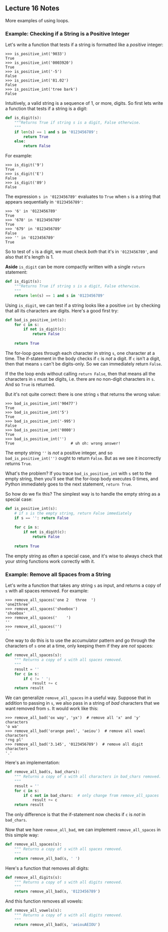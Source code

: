 ## Lecture 16 Notes

More examples of using loops.

### Example: Checking if a String is a Positive Integer

Let's write a function that tests if a string is formatted like a *positive*
integer:

```
>>> is_positive_int('9033')
True
>>> is_positive_int('0003920')
True
>>> is_positive_int('-5')
False
>>> is_positive_int('81.02')
False
>>> is_positive_int('tree bark')
False
```

Intuitively, a valid string is a sequence of 1, or more, digits. So first lets
write a function that tests if a string is a digit:

```python
def is_digit(s):
    """Returns True if string s is a digit, False otherwise.
    """
    if len(s) == 1 and s in '0123456789':
        return True
    else:
        return False
```

For example:

```
>>> is_digit('9')
True
>>> is_digit('E')
False
>>> is_digit('89')
False
```

The expression `s in '0123456789'` evaluates to `True` when `s` is a string
that appears sequentially in `'0123456789'`:

```
>>> '6' in '0123456789'
True
>>> '678' in '0123456789'
True
>>> '679' in '0123456789'
False
>>> '' in '0123456789'
True
```

So to test of `s` is a digit, we must check *both* that it's in
`'0123456789'`, and also that it's length is 1.

**Aside** `is_digit` can be more compactly written with a single `return`
statement:

```python
def is_digit(s):
    """Returns True if string s is a digit, False otherwise.
    """
    return len(s) == 1 and s in '0123456789'
```

Using `is_digit`, we can test if a string looks like a positive `int` by
checking that all its characters are digits. Here's a good first try:

```python
def bad_is_positive_int(s):        
    for c in s:
        if not is_digit(c):
            return False
            
    return True
```

The for-loop goes through each character in string `s`, one character at a
time. The if-statement in the body checks if `c` is *not* a digit. If `c`
isn't a digit, then that means `s` can't be digits-only. So we can immediately
return `False`.

If the the loop ends without calling `return False`, then that means all the
characters in `s` must be digits, i.e. there are no non-digit characters in
`s`. And so `True` is returned.

But it's not quite correct: there is one string `s` that returns the wrong
value:

```
>>> bad_is_positive_int('90477')
True
>>> bad_is_positive_int('5')
True
>>> bad_is_positive_int('-995')
False
>>> bad_is_positive_int('0000')
True
>>> bad_is_positive_int('')
True                         # uh oh: wrong answer!
```

The empty string `''` is *not* a positive integer, and so
`bad_is_positive_int('')` ought to return `False`. But as we see it
incorrectly returns `True`.

What's the problem? If you trace `bad_is_positive_int` with `s` set to the
empty string, then you'll see that the for-loop body executes 0 times, and
Python immediately goes to the next statement, `return True`.

So how do we fix this? The simplest way is to handle the empty string as a
special case:

```python
def is_positive_int(s):
    # if s is the empty string, return False immediately
    if s == '': return False
        
    for c in s:
        if not is_digit(c):
            return False
            
    return True
```

The empty string as often a special case, and it's wise to always check that
your string functions work correctly with it.


### Example: Remove all Spaces from a String

Let's write a function that takes any string `s` as input, and returns a copy
of `s` with all spaces removed. For example:

```
>>> remove_all_spaces('one 2   three  ')
'one2three'
>>> remove_all_spaces('shoebox')
'shoebox'
>>> remove_all_spaces('    ')
''
>>> remove_all_spaces('')
''
```

One way to do this is to use the accumulator pattern and go through the
characters of `s` one at a time, only keeping them if they are *not* spaces:

```python
def remove_all_spaces(s):
    """ Returns a copy of s with all spaces removed.
    """
    result = ''
    for c in s:
        if c != ' ':
            result += c
    return result
```

We can generalize `remove_all_spaces` in a useful way. Suppose that in
addition to passing in `s`, we also pass in a string of *bad* characters that
we want removed from `s`. It would work like this:

```
>>> remove_all_bad('ox way', 'yx')  # remove all 'x' and 'y' characters
'o wa'
>>> remove_all_bad('orange peel', 'aeiou')  # remove all vowel characters
'rng pl'
>>> remove_all_bad('3.145', '0123456789')  # remove all digit characters
'.'
```

Here's an implementation:

```python
def remove_all_bad(s, bad_chars):
    """ Returns a copy of s with all characters in bad_chars removed.
    """
    result = ''
    for c in s:
        if c not in bad_chars:  # only change from remove_all_spaces
            result += c
    return result
```

The only difference is that the if-statement now checks if `c` is *not* in
`bad_chars`.

Now that we have `remove_all_bad`, we can implement `remove_all_spaces` in
this simple way:

```python
def remove_all_spaces(s):
    """ Returns a copy of s with all spaces removed.
    """
    return remove_all_bad(s, ' ')
```

Here's a function that removes all digits:

```python
def remove_all_digits(s):
    """ Returns a copy of s with all digits removed.
    """
    return remove_all_bad(s, '0123456789')
```

And this function removes all vowels:

```python
def remove_all_vowels(s):
    """ Returns a copy of s with all digits removed.
    """
    return remove_all_bad(s, 'aeiouAEIOU')
```
